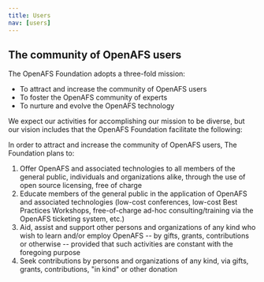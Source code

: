 ```yaml
---
title: Users
nav: [users]
---
```


## The community of OpenAFS users ##

The OpenAFS Foundation adopts a three-fold mission:

  * To attract and increase the community of OpenAFS users
  * To foster the OpenAFS community of experts
  * To nurture and evolve the OpenAFS technology

We expect our activities for accomplishing our mission to be diverse, but our vision includes that the OpenAFS Foundation facilitate the following:

In order to attract and increase the community of OpenAFS users, The Foundation plans to:

  1) Offer OpenAFS and associated technologies to all members of the general public, individuals and organizations alike, through the use of open source licensing, free of charge
  2) Educate members of the general public in the application of OpenAFS and associated technologies (low-cost conferences, low-cost Best Practices Workshops, free-of-charge ad-hoc consulting/training via the OpenAFS ticketing system, etc.)
  3) Aid, assist and support other persons and organizations of any kind who wish to learn and/or employ OpenAFS -- by gifts, grants, contributions or otherwise -- provided that such activities are constant with the foregoing purpose
  4) Seek contributions by persons and organizations of any kind, via gifts, grants, contributions, "in kind" or other donation
